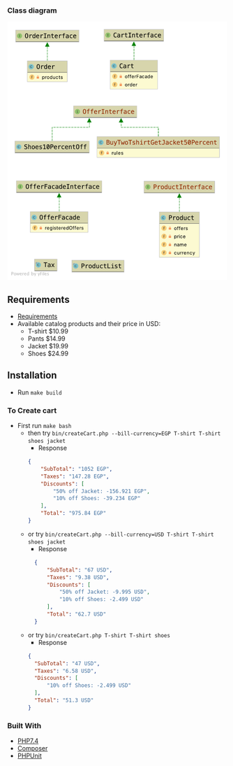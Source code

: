 
### Class diagram

![Class Diagram](class-diagram.png)

## Requirements
- [Requirements](requirement.md)
- Available catalog products and their price in USD:
    * T-shirt $10.99
    * Pants $14.99
    * Jacket $19.99
    * Shoes $24.99

## Installation
- Run `make build`

### To Create cart
- First run `make bash`
    - then try `bin/createCart.php --bill-currency=EGP T-shirt T-shirt shoes jacket`
        - Response
        ```json
        {
            "SubTotal": "1052 EGP",
            "Taxes": "147.28 EGP",
            "Discounts": [
                "50% off Jacket: -156.921 EGP",
                "10% off Shoes: -39.234 EGP"
            ],
            "Total": "975.84 EGP"
        }
    - or try `bin/createCart.php --bill-currency=USD T-shirt T-shirt shoes jacket`
        - Response
        ```json
          {
              "SubTotal": "67 USD",
              "Taxes": "9.38 USD",
              "Discounts": [
                  "50% off Jacket: -9.995 USD",
                  "10% off Shoes: -2.499 USD"
              ],
              "Total": "62.7 USD"
          }
    - or try `bin/createCart.php T-shirt T-shirt shoes`
        - Response
        ```json
      {
          "SubTotal": "47 USD",
          "Taxes": "6.58 USD",
          "Discounts": [
              "10% off Shoes: -2.499 USD"
          ],
          "Total": "51.3 USD"
      }

### Built With

* [PHP7.4](http://php.net)
* [Composer](https://getcomposer.org/)
* [PHPUnit](https://phpunit.de/)

